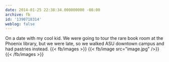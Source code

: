 ```yaml
---
date: 2014-01-25 22:38:34.000000000 -08:00
archive: fb
id: '1390718314'
weblog: false
---
```


On a date with my cool kid. We were going to tour the rare book room at the Phoenix library, but we were late, so we walked ASU downtown campus and had pastries instead.
{{< fb/images >}}
{{< fb/image src="image.jpg" />}}
{{< /fb/images >}}
